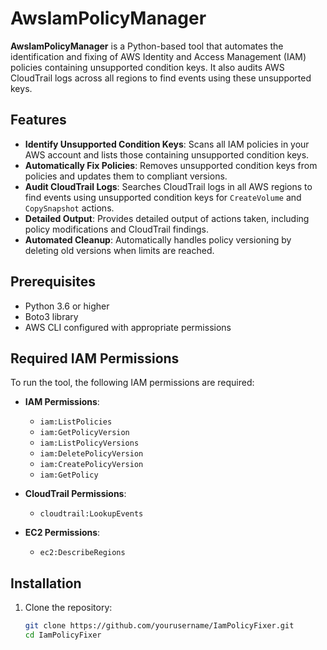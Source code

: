 # AwsIamPolicyManager

**AwsIamPolicyManager** is a Python-based tool that automates the identification and fixing of AWS Identity and Access Management (IAM) policies containing unsupported condition keys. It also audits AWS CloudTrail logs across all regions to find events using these unsupported keys.

## Features

- **Identify Unsupported Condition Keys**: Scans all IAM policies in your AWS account and lists those containing unsupported condition keys.
- **Automatically Fix Policies**: Removes unsupported condition keys from policies and updates them to compliant versions.
- **Audit CloudTrail Logs**: Searches CloudTrail logs in all AWS regions to find events using unsupported condition keys for `CreateVolume` and `CopySnapshot` actions.
- **Detailed Output**: Provides detailed output of actions taken, including policy modifications and CloudTrail findings.
- **Automated Cleanup**: Automatically handles policy versioning by deleting old versions when limits are reached.

## Prerequisites

- Python 3.6 or higher
- Boto3 library
- AWS CLI configured with appropriate permissions

## Required IAM Permissions

To run the tool, the following IAM permissions are required:

- **IAM Permissions**:
  - `iam:ListPolicies`
  - `iam:GetPolicyVersion`
  - `iam:ListPolicyVersions`
  - `iam:DeletePolicyVersion`
  - `iam:CreatePolicyVersion`
  - `iam:GetPolicy`

- **CloudTrail Permissions**:
  - `cloudtrail:LookupEvents`

- **EC2 Permissions**:
  - `ec2:DescribeRegions`

## Installation

1. Clone the repository:

   ```bash
   git clone https://github.com/yourusername/IamPolicyFixer.git
   cd IamPolicyFixer

